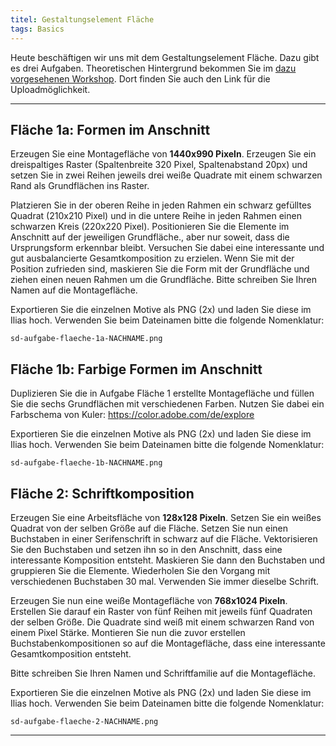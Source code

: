 ```yaml
---
titel: Gestaltungselement Fläche
tags: Basics
---
```


Heute beschäftigen wir uns mit dem Gestaltungselement Fläche. Dazu gibt es drei Aufgaben. Theoretischen Hintergrund bekommen Sie im [dazu vorgesehenen Workshop](/mi-bachelor-screendesign/lehrveranstaltungen/030-workshop-flaeche-kombinatorik/). Dort finden Sie auch den Link für die Uploadmöglichkeit.

---

## Fläche 1a: Formen im Anschnitt

Erzeugen Sie eine Montagefläche von **1440x990 Pixeln**. Erzeugen Sie ein dreispaltiges Raster (Spaltenbreite 320 Pixel, Spaltenabstand 20px) und setzen Sie in zwei Reihen jeweils drei weiße Quadrate mit einem schwarzen Rand als Grundflächen ins Raster.

Platzieren Sie in der oberen Reihe in jeden Rahmen ein schwarz gefülltes Quadrat (210x210 Pixel) und in die untere Reihe in jeden Rahmen einen schwarzen Kreis (220x220 Pixel). Positionieren Sie die Elemente im Anschnitt auf der jeweiligen Grundfläche., aber nur soweit, dass die Ursprungsform erkennbar bleibt. Versuchen Sie dabei eine interessante und gut ausbalancierte Gesamtkomposition zu erzielen. Wenn Sie mit der Position zufrieden sind, maskieren Sie die Form mit der Grundfläche und ziehen einen neuen Rahmen um die Grundfläche. Bitte schreiben Sie Ihren Namen auf die Montagefläche.

Exportieren Sie die einzelnen Motive als PNG (2x) und laden Sie diese im Ilias hoch. Verwenden Sie beim Dateinamen bitte die folgende Nomenklatur: 

```sd-aufgabe-flaeche-1a-NACHNAME.png```

## Fläche 1b: Farbige Formen im Anschnitt

Duplizieren Sie die in Aufgabe Fläche 1 erstellte Montagefläche und füllen Sie die sechs Grundflächen mit verschiedenen Farben. Nutzen Sie dabei ein Farbschema von Kuler: https://color.adobe.com/de/explore

Exportieren Sie die einzelnen Motive als PNG (2x) und laden Sie diese im Ilias hoch. Verwenden Sie beim Dateinamen bitte die folgende Nomenklatur: 

```sd-aufgabe-flaeche-1b-NACHNAME.png```

## Fläche 2: Schriftkomposition

Erzeugen Sie eine Arbeitsfläche von **128x128 Pixeln**. Setzen Sie ein weißes Quadrat von der selben Größe auf die Fläche. Setzen Sie nun einen Buchstaben in einer Serifenschrift in schwarz auf die Fläche. Vektorisieren Sie den Buchstaben und setzen ihn so in den Anschnitt, dass eine interessante Komposition entsteht. Maskieren Sie dann den Buchstaben und gruppieren Sie die Elemente. Wiederholen Sie den Vorgang mit verschiedenen Buchstaben 30 mal. Verwenden Sie immer dieselbe Schrift.

Erzeugen Sie nun eine weiße Montagefläche von **768x1024 Pixeln**. Erstellen Sie darauf ein Raster von fünf Reihen mit jeweils fünf Quadraten der selben Größe. Die Quadrate sind weiß mit einem schwarzen Rand von einem Pixel Stärke. Montieren Sie nun die zuvor erstellen Buchstabenkompositionen so auf die Montagefläche, dass eine interessante Gesamtkomposition entsteht.

Bitte schreiben Sie Ihren Namen und Schriftfamilie auf die Montagefläche.

Exportieren Sie die einzelnen Motive als PNG (2x) und laden Sie diese im Ilias hoch. Verwenden Sie beim Dateinamen bitte die folgende Nomenklatur:  

```sd-aufgabe-flaeche-2-NACHNAME.png```

---